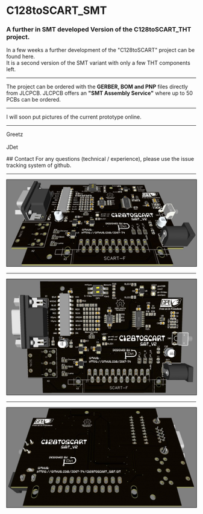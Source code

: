 # C128toSCART_SMT
<h3>A further in SMT developed Version of the C128toSCART_THT project.</h3>
<p>In a few weeks a further development of the "C128toSCART" project can be found here.<br />
It is a second version of the SMT variant with only a few THT components left.</p>
<hr />
<p>The project can be ordered with the <strong>GERBER, BOM and PNP</strong> files directly from JLCPCB.
JLCPCB offers an <strong>"SMT Assembly Service"</strong> where up to 50 PCBs can be ordered.</p>
<hr />
<p>I will soon put pictures of the current prototype online.</p>
<hr />
<p>Greetz<br /><br />JDet</p>
## Contact
For any questions (technical / experience), please use the issue tracking system of github. 
<hr />
<p><img alt="C128toSCART_SMT_V2_PCB#1" src="./img/C128toSCART_V2_PCB%231.jpg" style="border-width: 1px; border-style: solid;" /></p>
<hr />
<p><img alt="C128toSCART_SMT_V2_PCB#2" src="./img/C128toSCART_V2_PCB%232.jpg" style="border-width: 1px; border-style: solid;" /></p>
<hr />
<p><img alt="C128toSCART_SMT_V2_PCB#3" src="./img/C128toSCART_V2_PCB%233.jpg" style="border-width: 1px; border-style: solid;" /></p>
